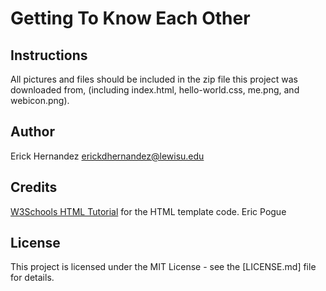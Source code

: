 # Getting To Know Each Other

## Instructions
All pictures and files should be included in the zip file this project was downloaded from,
(including index.html, hello-world.css, me.png, and webicon.png).

## Author
Erick Hernandez [erickdhernandez@lewisu.edu](mailto:erickdhernandez@lewisu.edu)

## Credits
[W3Schools HTML Tutorial](https://www.w3schools.com/html/) for the HTML template code.
Eric Pogue

## License
This project is licensed under the MIT License - see the [LICENSE.md] file for details.

